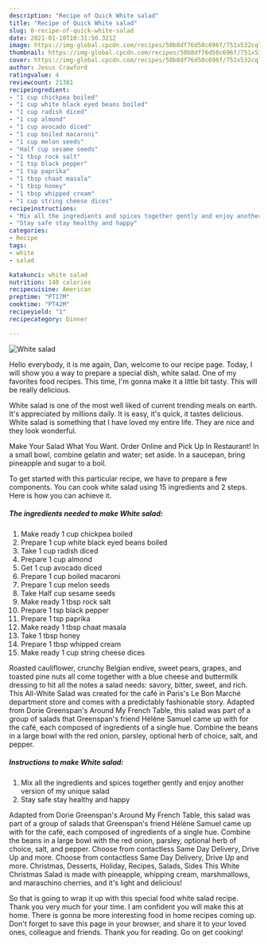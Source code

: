 ```yaml
---
description: "Recipe of Quick White salad"
title: "Recipe of Quick White salad"
slug: 0-recipe-of-quick-white-salad
date: 2021-01-10T10:31:50.321Z
image: https://img-global.cpcdn.com/recipes/50b8df76d50c696f/751x532cq70/white-salad-recipe-main-photo.jpg
thumbnail: https://img-global.cpcdn.com/recipes/50b8df76d50c696f/751x532cq70/white-salad-recipe-main-photo.jpg
cover: https://img-global.cpcdn.com/recipes/50b8df76d50c696f/751x532cq70/white-salad-recipe-main-photo.jpg
author: Jesus Crawford
ratingvalue: 4
reviewcount: 21381
recipeingredient:
- "1 cup chickpea boiled"
- "1 cup white black eyed beans boiled"
- "1 cup radish diced"
- "1 cup almond"
- "1 cup avocado diced"
- "1 cup boiled macaroni"
- "1 cup melon seeds"
- "Half cup sesame seeds"
- "1 tbsp rock salt"
- "1 tsp black pepper"
- "1 tsp paprika"
- "1 tbsp chaat masala"
- "1 tbsp honey"
- "1 tbsp whipped cream"
- "1 cup string cheese dices"
recipeinstructions:
- "Mix all the ingredients and spices together gently and enjoy another version of my unique salad"
- "Stay safe stay healthy and happy"
categories:
- Recipe
tags:
- white
- salad

katakunci: white salad 
nutrition: 140 calories
recipecuisine: American
preptime: "PT17M"
cooktime: "PT42M"
recipeyield: "1"
recipecategory: Dinner

---
```



![White salad](https://img-global.cpcdn.com/recipes/50b8df76d50c696f/751x532cq70/white-salad-recipe-main-photo.jpg)

Hello everybody, it is me again, Dan, welcome to our recipe page. Today, I will show you a way to prepare a special dish, white salad. One of my favorites food recipes. This time, I'm gonna make it a little bit tasty. This will be really delicious.

White salad is one of the most well liked of current trending meals on earth. It's appreciated by millions daily. It is easy, it's quick, it tastes delicious. White salad is something that I have loved my entire life. They are nice and they look wonderful.

Make Your Salad What You Want. Order Online and Pick Up In Restaurant! In a small bowl, combine gelatin and water; set aside. In a saucepan, bring pineapple and sugar to a boil.


To get started with this particular recipe, we have to prepare a few components. You can cook white salad using 15 ingredients and 2 steps. Here is how you can achieve it.

<!--inarticleads1-->

##### The ingredients needed to make White salad:

1. Make ready 1 cup chickpea boiled
1. Prepare 1 cup white black eyed beans boiled
1. Take 1 cup radish diced
1. Prepare 1 cup almond
1. Get 1 cup avocado diced
1. Prepare 1 cup boiled macaroni
1. Prepare 1 cup melon seeds
1. Take Half cup sesame seeds
1. Make ready 1 tbsp rock salt
1. Prepare 1 tsp black pepper
1. Prepare 1 tsp paprika
1. Make ready 1 tbsp chaat masala
1. Take 1 tbsp honey
1. Prepare 1 tbsp whipped cream
1. Make ready 1 cup string cheese dices


Roasted cauliflower, crunchy Belgian endive, sweet pears, grapes, and toasted pine nuts all come together with a blue cheese and buttermilk dressing to hit all the notes a salad needs: savory, bitter, sweet, and rich. This All-White Salad was created for the café in Paris&#39;s Le Bon Marché department store and comes with a predictably fashionable story. Adapted from Dorie Greenspan&#39;s Around My French Table, this salad was part of a group of salads that Greenspan&#39;s friend Hélène Samuel came up with for the café, each composed of ingredients of a single hue. Combine the beans in a large bowl with the red onion, parsley, optional herb of choice, salt, and pepper. 

<!--inarticleads2-->

##### Instructions to make White salad:

1. Mix all the ingredients and spices together gently and enjoy another version of my unique salad
1. Stay safe stay healthy and happy


Adapted from Dorie Greenspan&#39;s Around My French Table, this salad was part of a group of salads that Greenspan&#39;s friend Hélène Samuel came up with for the café, each composed of ingredients of a single hue. Combine the beans in a large bowl with the red onion, parsley, optional herb of choice, salt, and pepper. Choose from contactless Same Day Delivery, Drive Up and more. Choose from contactless Same Day Delivery, Drive Up and more. Christmas, Desserts, Holiday, Recipes, Salads, Sides This White Christmas Salad is made with pineapple, whipping cream, marshmallows, and maraschino cherries, and it&#39;s light and delicious! 

So that is going to wrap it up with this special food white salad recipe. Thank you very much for your time. I am confident you will make this at home. There is gonna be more interesting food in home recipes coming up. Don't forget to save this page in your browser, and share it to your loved ones, colleague and friends. Thank you for reading. Go on get cooking!
